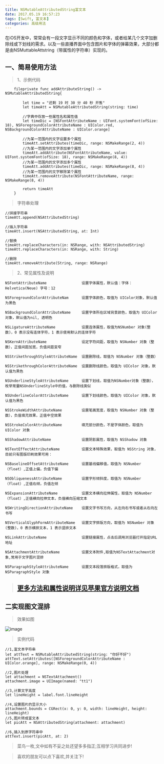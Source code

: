 ```yaml
---
title: NSMutableAttributedString富文本
date: 2017.05.19 16:57:23
tags: [Swift, 富文本]
categories: 高级用法
---
```


在iOS开发中，常常会有一段文字显示不同的颜色和字体，或者给某几个文字加删除线或下划线的需求。以及一些直播界面中包含图片和字体的弹幕效果，大部分都是由NSMuttableAttstring（带属性的字符串）实现的。
 
<!-- more -->
## 一、简易使用方法

> 1、示例代码

```objc
    fileprivate func addAttributeString() -> NSMutableAttributedString{
        
        let time = "还剩 19 时 30 分 40 秒 开售"
        let timeAtt = NSMutableAttributedString(string: time)
        
        //字典中存放一些属性名和属性值
        let timeDic = [NSFontAttributeName : UIFont.systemFont(ofSize: 18), NSForegroundColorAttributeName : UIColor.red, NSBackgroundColorAttributeName : UIColor.orange]
        
        //为某一范围内的文字设置多个属性
        timeAtt.setAttributes(timeDic, range: NSMakeRange(2, 4))
        //为某一范围内的文字添加单个属性
        timeAtt.addAttribute(NSFontAttributeName, value: UIFont.systemFont(ofSize: 18), range: NSMakeRange(8, 4))
        //为某一范围内的文字添加多个属性
        timeAtt.addAttributes(timeDic, range: NSMakeRange(8, 4))
        //为某一范围内的文字移除某个属性
        timeAtt.removeAttribute(NSFontAttributeName, range: NSMakeRange(8, 4))
        
        return timeAtt
    }

```

> 字符串处理

```objc
//拼接字符串
timeAtt.append(NSAttributedString)

//插入字符串
timeAtt.insert(NSAttributedString, at: Int)

//替换
timeAtt.replaceCharacters(in: NSRange, with: NSAttributedString)
timeAtt.replaceCharacters(in: NSRange, with: String)

//删除
timeAtt.removeAttribute(String, range: NSRange)

```


> 2、常见属性及说明

```objc
NSFontAttributeName                设置字体属性，默认值：字体：Helvetica(Neue) 字号：12

NSForegroundColorAttributeNam      设置字体颜色，取值为 UIColor对象，默认值为黑色

NSBackgroundColorAttributeName     设置字体所在区域背景颜色，取值为 UIColor对象，默认值为nil, 透明色

NSLigatureAttributeName            设置连体属性，取值为NSNumber 对象(整数)，0 表示没有连体字符，1 表示使用默认的连体字符

NSKernAttributeName                设定字符间距，取值为 NSNumber 对象（整数），正值间距加宽，负值间距变窄

NSStrikethroughStyleAttributeName  设置删除线，取值为 NSNumber 对象（整数）

NSStrikethroughColorAttributeName  设置删除线颜色，取值为 UIColor 对象，默认值为黑色

NSUnderlineStyleAttributeName      设置下划线，取值为NSNumber对象（整数），枚举常量NSUnderlineStyle中的值，与删除线类似

NSUnderlineColorAttributeName      设置下划线颜色，取值为 UIColor 对象，默认值为黑色

NSStrokeWidthAttributeName         设置笔画宽度，取值为 NSNumber 对象（整数），负值填充效果，正值中空效果

NSStrokeColorAttributeName         填充部分颜色，不是字体颜色，取值为 UIColor 对象

NSShadowAttributeName              设置阴影属性，取值为 NSShadow 对象

NSTextEffectAttributeName          设置文本特殊效果，取值为 NSString 对象，目前只有图版印刷效果可用：

NSBaselineOffsetAttributeName      设置基线偏移值，取值为 NSNumber （float）,正值上偏，负值下偏

NSObliquenessAttributeName         设置字形倾斜度，取值为 NSNumber （float）,正值右倾，负值左倾

NSExpansionAttributeName           设置文本横向拉伸属性，取值为 NSNumber （float）,正值横向拉伸文本，负值横向压缩文本

NSWritingDirectionAttributeName    设置文字书写方向，从左向右书写或者从右向左书写

NSVerticalGlyphFormAttributeName   设置文字排版方向，取值为 NSNumber 对象(整数)，0 表示横排文本，1 表示竖排文本

NSLinkAttributeName                设置链接属性，点击后调用浏览器打开指定URL地址

NSAttachmentAttributeName          设置文本附件,取值为NSTextAttachment对象,常用于文字图片混排

NSParagraphStyleAttributeName      设置文本段落排版格式，取值为 NSParagraphStyle 对象

```


> ## [更多方法和属性说明详见苹果官方说明文档](https://developer.apple.com/reference/foundation/nsmutableattributedstring#//apple_ref/doc/uid/TP40003689)


## 二实现图文混排
> 效果如图

![image](http://upload-images.jianshu.io/upload_images/2092665-fa45440126fc57c8.png?imageMogr2/auto-orient/strip%7CimageView2/2/w/1240)

> 实例代码


```objc
//1,富文本字符串
let attText = NSMutableAttributedString(string: "你好不好")
attText.setAttributes([NSForegroundColorAttributeName : UIColor.orange], range: NSMakeRange(0, 4))
        
//2,图片处理
let attachment = NSTextAttachment()
attachment.image = UIImage(named: "tt1")
        
//3,计算文字高度
let lineHeight = label.font.lineHeight
        
//4,设置图片的显示大小
attachment.bounds = CGRect(x: 0, y: 0, width: lineHeight, height: lineHeight)
//5,图片转成富文本
let picAtt = NSAttributedString(attachment: attachment)
        
//6,插入到原字符串中
attText.insert(picAtt, at: 2)

```

> 菜鸟一枚,文中如有不妥之处还望多多指正;互相学习共同进步!

> 喜欢的朋友可以点下喜欢,并关注下!